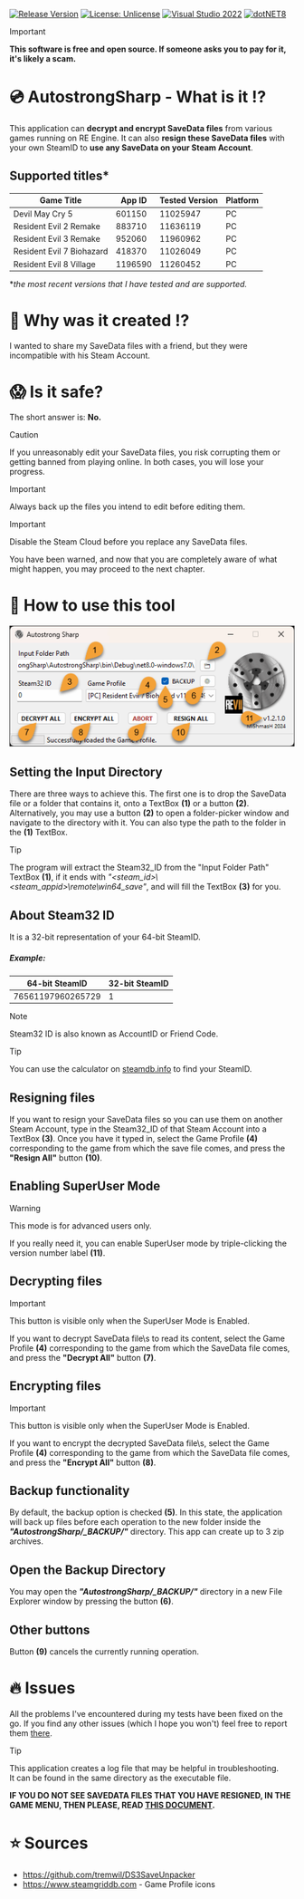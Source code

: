 [![Release Version](https://img.shields.io/github/v/tag/mi5hmash/AutostrongSharp?label=version)](https://github.com/mi5hmash/AutostrongSharp/releases/latest)
[![License: Unlicense](https://img.shields.io/badge/License-Unlicense-blueviolet.svg)](https://opensource.org/licenses/Unlicense)
[![Visual Studio 2022](https://img.shields.io/badge/VS%202022-blueviolet?logo=visualstudio&logoColor=white)](https://visualstudio.microsoft.com/)
[![dotNET8](https://img.shields.io/badge/.NET%208-blueviolet)](https://visualstudio.microsoft.com/)

> [!IMPORTANT]
> **This software is free and open source. If someone asks you to pay for it, it's likely a scam.**

# :cd: AutostrongSharp - What is it :interrobang:
This application can **decrypt and encrypt SaveData files** from various games running on RE Engine. It can also **resign these SaveData files** with your own SteamID to **use any SaveData on your Steam Account**.

## Supported titles*
| Game Title                | App ID  | Tested Version | Platform |
|---------------------------|---------|----------------|----------|
| Devil May Cry 5           | 601150  | 11025947       | PC       |
| Resident Evil 2 Remake    | 883710  | 11636119       | PC       |
| Resident Evil 3 Remake    | 952060  | 11960962       | PC       |
| Resident Evil 7 Biohazard | 418370  | 11026049       | PC       |
| Resident Evil 8 Village   | 1196590 | 11260452       | PC       |

**the most recent versions that I have tested and are supported.*

# 🤯 Why was it created :interrobang:
I wanted to share my SaveData files with a friend, but they were incompatible with his Steam Account.

# :scream: Is it safe?
The short answer is: **No.** 
> [!CAUTION]
> If you unreasonably edit your SaveData files, you risk corrupting them or getting banned from playing online. In both cases, you will lose your progress.

> [!IMPORTANT]
> Always back up the files you intend to edit before editing them.

> [!IMPORTANT]
> Disable the Steam Cloud before you replace any SaveData files.

You have been warned, and now that you are completely aware of what might happen, you may proceed to the next chapter.

# :scroll: How to use this tool

<img src="https://github.com/mi5hmash/AutostrongSharp/blob/main/.resources/images/MainWindow.png" alt="MainWindow"/>

## Setting the Input Directory
There are three ways to achieve this. The first one is to drop the SaveData file or a folder that contains it, onto a TextBox **(1)** or a button **(2)**. Alternatively, you may use a button **(2)** to open a folder-picker window and navigate to the directory with it. You can also type the path to the folder in the **(1)** TextBox.

> [!TIP]
> The program will extract the Steam32_ID from the "Input Folder Path" TextBox **(1)**, if it ends with *"<steam_id>\\<steam_appid>\remote\win64_save"*, and will fill the TextBox **(3)** for you.

## About Steam32 ID
It is a 32-bit representation of your 64-bit SteamID.

##### Example:
| 64-bit SteamID    | 32-bit SteamID |
|-------------------|----------------|
| 76561197960265729 | 1              |

> [!NOTE]
> Steam32 ID is also known as AccountID or Friend Code. 

> [!TIP]
You can use the calculator on [steamdb.info](https://steamdb.info/calculator/) to find your SteamID.

## Resigning files
If you want to resign your SaveData files so you can use them on another Steam Account, type in the Steam32_ID of that Steam Account into a TextBox **(3)**. Once you have it typed in, select the Game Profile **(4)** corresponding to the game from which the save file comes, and press the **"Resign All"** button **(10)**.

## Enabling SuperUser Mode

> [!WARNING]
> This mode is for advanced users only.

If you really need it, you can enable SuperUser mode by triple-clicking the version number label **(11)**.

## Decrypting files

> [!IMPORTANT]  
> This button is visible only when the SuperUser Mode is Enabled. 

If you want to decrypt SaveData file\s to read its content, select the Game Profile **(4)** corresponding to the game from which the SaveData file comes, and press the **"Decrypt All"** button **(7)**.

## Encrypting files

> [!IMPORTANT]  
> This button is visible only when the SuperUser Mode is Enabled. 

If you want to encrypt the decrypted SaveData file\s, select the Game Profile **(4)** corresponding to the game from which the SaveData file comes, and press the **"Encrypt All"** button **(8)**.

## Backup functionality
By default, the backup option is checked **(5)**. In this state, the application will back up files before each operation to the new folder inside the ***"AutostrongSharp/_BACKUP/"*** directory. This app can create up to 3 zip archives.

## Open the Backup Directory
You may open the ***"AutostrongSharp/_BACKUP/"*** directory in a new File Explorer window by pressing the button **(6)**.

## Other buttons
Button **(9)** cancels the currently running operation.

# :fire: Issues
All the problems I've encountered during my tests have been fixed on the go. If you find any other issues (which I hope you won't) feel free to report them [there](https://github.com/mi5hmash/AutostrongSharp/issues).

> [!TIP]
> This application creates a log file that may be helpful in troubleshooting.  
It can be found in the same directory as the executable file.

**IF YOU DO NOT SEE SAVEDATA FILES THAT YOU HAVE RESIGNED, IN THE GAME MENU, THEN PLEASE, READ <a href="https://github.com/mi5hmash/AutostrongSharp/tree/main/.resources/Save%20Files" target="_blank">THIS DOCUMENT</a>.**

# :star: Sources
* https://github.com/tremwil/DS3SaveUnpacker
* https://www.steamgriddb.com - Game Profile icons
